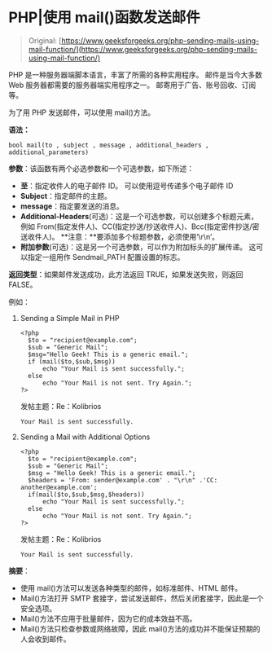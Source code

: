 # PHP|使用 mail()函数发送邮件

> Original: [https://www.geeksforgeeks.org/php-sending-mails-using-mail-function/](https://www.geeksforgeeks.org/php-sending-mails-using-mail-function/)

PHP 是一种服务器端脚本语言，丰富了所需的各种实用程序。 邮件是当今大多数 Web 服务器都需要的服务器端实用程序之一。 邮寄用于广告、账号回收、订阅等。

为了用 PHP 发送邮件，可以使用 mail()方法。

**语法：**

```
bool mail(to , subject , message , additional_headers , additional_parameters)

```

**参数**：该函数有两个必选参数和一个可选参数，如下所述：

*   **至**：指定收件人的电子邮件 ID。 可以使用逗号传递多个电子邮件 ID
*   **Subject**：指定邮件的主题。
*   **message**：指定要发送的消息。
*   **Additional-Headers**(可选)：这是一个可选参数，可以创建多个标题元素，例如 From(指定发件人)、CC(指定抄送/抄送收件人)、Bcc(指定密件抄送/密送收件人)。 **注意：**要添加多个标题参数，必须使用‘\r\n’。
*   **附加参数**(可选)：这是另一个可选参数，可以作为附加标头的扩展传递。 这可以指定一组用作 Sendmail_PATH 配置设置的标志。

**返回类型**：如果邮件发送成功，此方法返回 TRUE，如果发送失败，则返回 FALSE。

例如：

1.  Sending a Simple Mail in PHP

    ```
    <?php
      $to = "recipient@example.com";
      $sub = "Generic Mail";
      $msg="Hello Geek! This is a generic email.";
      if (mail($to,$sub,$msg))
          echo "Your Mail is sent successfully.";
      else
          echo "Your Mail is not sent. Try Again.";
    ?> 
    ```

    发帖主题：Re：Kolibrios

    ```
    Your Mail is sent successfully.

    ```

2.  Sending a Mail with Additional Options

    ```
    <?php
      $to = "recipient@example.com";
      $sub = "Generic Mail";
      $msg = "Hello Geek! This is a generic email.";
      $headers = 'From: sender@example.com' . "\r\n" .'CC: another@example.com';
      if(mail($to,$sub,$msg,$headers))
          echo "Your Mail is sent successfully.";
      else
          echo "Your Mail is not sent. Try Again.";
    ?> 
    ```

    发帖主题：Re：Kolibrios

    ```
    Your Mail is sent successfully.

    ```

**摘要**：

*   使用 mail()方法可以发送各种类型的邮件，如标准邮件、HTML 邮件。
*   Mail()方法打开 SMTP 套接字，尝试发送邮件，然后关闭套接字，因此是一个安全选项。
*   Mail()方法不应用于批量邮件，因为它的成本效益不高。
*   Mail()方法只检查参数或网络故障，因此 mail()方法的成功并不能保证预期的人会收到邮件。